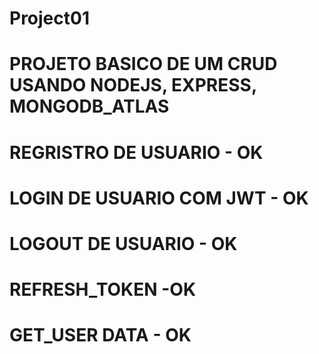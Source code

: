 # Project01
# PROJETO BASICO DE UM CRUD USANDO NODEJS, EXPRESS, MONGODB_ATLAS
# REGRISTRO DE USUARIO - OK
# LOGIN DE USUARIO COM JWT - OK
# LOGOUT DE USUARIO - OK
# REFRESH_TOKEN -OK
# GET_USER DATA - OK